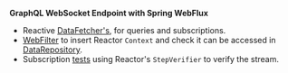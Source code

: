 **GraphQL WebSocket Endpoint with Spring WebFlux**

 - Reactive [DataFetcher's](src/main/java/io/spring/sample/graphql/SampleWiring.java), for queries and subscriptions.
 - [WebFilter](src/main/java/io/spring/sample/graphql/ContextWebFilter.java) to insert Reactor `Context` and check it can be accessed in [DataRepository](src/main/java/io/spring/sample/graphql/DataRepository.java).
 - Subscription [tests](src/test/java/io/spring/sample/graphql/SubscriptionTests.java) using Reactor's `StepVerifier` to verify the stream. 